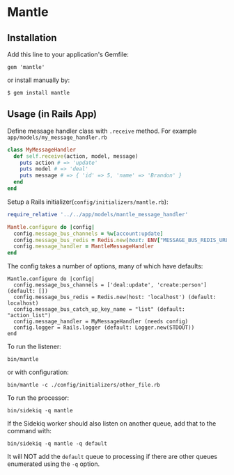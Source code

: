 # Mantle

## Installation

Add this line to your application's Gemfile:

    gem 'mantle'

or install manually by:

    $ gem install mantle


## Usage (in Rails App)


Define message handler class with `.receive` method. For example `app/models/my_message_handler.rb`

```Ruby
class MyMessageHandler
  def self.receive(action, model, message)
    puts action # => 'update'
    puts model # => 'deal'
    puts message # => { 'id' => 5, 'name' => 'Brandon' }
  end
end
```

Setup a Rails initializer(`config/initializers/mantle.rb`):


```Ruby
require_relative '../../app/models/mantle_message_handler'

Mantle.configure do |config|
  config.message_bus_channels = %w[account:update]
  config.message_bus_redis = Redis.new(host: ENV["MESSAGE_BUS_REDIS_URL"] || 'localhost')
  config.message_handler = MantleMessageHandler
end
```

The config takes a number of options, many of which have defaults:

```
Mantle.configure do |config|
  config.message_bus_channels = ['deal:update', 'create:person'] (default: [])
  config.message_bus_redis = Redis.new(host: 'localhost') (default: localhost)
  config.message_bus_catch_up_key_name = "list" (default: "action_list")
  config.message_handler = MyMessageHandler (needs config)
  config.logger = Rails.logger (default: Logger.new(STDOUT))
end
```

To run the listener:

```
bin/mantle
```

or with configuration:

```
bin/mantle -c ./config/initializers/other_file.rb
```

To run the processor:

```
bin/sidekiq -q mantle
```

If the Sidekiq worker should also listen on another queue, add that to the
command with:

```
bin/sidekiq -q mantle -q default
```

It will NOT add the `default` queue to processing if there are other queues
enumerated using the `-q` option.
